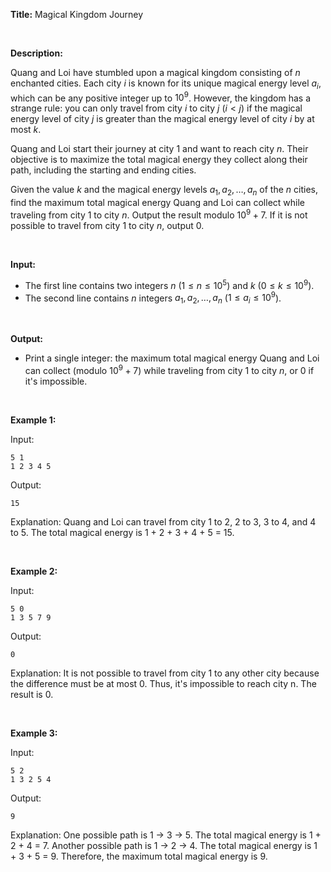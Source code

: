 **Title:** Magical Kingdom Journey

&nbsp;

**Description:**

Quang and Loi have stumbled upon a magical kingdom consisting of $n$ enchanted cities. Each city $i$ is known for its unique magical energy level $a_i$, which can be any positive integer up to $10^9$. However, the kingdom has a strange rule: you can only travel from city $i$ to city $j$ ($i < j$) if the magical energy level of city $j$ is greater than the magical energy level of city $i$ by at most $k$.

Quang and Loi start their journey at city 1 and want to reach city $n$. Their objective is to maximize the total magical energy they collect along their path, including the starting and ending cities.

Given the value $k$ and the magical energy levels $a_1, a_2, \dots, a_n$ of the $n$ cities, find the maximum total magical energy Quang and Loi can collect while traveling from city 1 to city $n$. Output the result modulo $10^9 + 7$. If it is not possible to travel from city 1 to city $n$, output 0.

&nbsp;

**Input:**

- The first line contains two integers $n$ ($1 \le n \le 10^5$) and $k$ ($0 \le k \le 10^9$).
- The second line contains $n$ integers $a_1, a_2, \dots, a_n$ ($1 \le a_i \le 10^9$).

&nbsp;

**Output:**

- Print a single integer: the maximum total magical energy Quang and Loi can collect (modulo $10^9 + 7$) while traveling from city 1 to city $n$, or 0 if it's impossible.

&nbsp;

**Example 1:**

Input:
```
5 1
1 2 3 4 5
```

Output:
```
15
```

Explanation: Quang and Loi can travel from city 1 to 2, 2 to 3, 3 to 4, and 4 to 5. The total magical energy is 1 + 2 + 3 + 4 + 5 = 15.

&nbsp;

**Example 2:**

Input:
```
5 0
1 3 5 7 9
```

Output:
```
0
```

Explanation: It is not possible to travel from city 1 to any other city because the difference must be at most 0. Thus, it's impossible to reach city n. The result is 0.

&nbsp;

**Example 3:**

Input:
```
5 2
1 3 2 5 4
```

Output:
```
9
```

Explanation: One possible path is 1 -> 3 -> 5. The total magical energy is 1 + 2 + 4 = 7. Another possible path is 1 -> 2 -> 4. The total magical energy is 1 + 3 + 5 = 9.  Therefore, the maximum total magical energy is 9.
